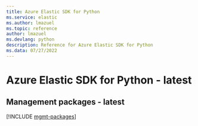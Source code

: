 ```yaml
---
title: Azure Elastic SDK for Python
ms.service: elastic
ms.author: lmazuel
ms.topic: reference
author: lmazuel
ms.devlang: python
description: Reference for Azure Elastic SDK for Python
ms.data: 07/27/2022
---
```

# Azure Elastic SDK for Python - latest

## Management packages - latest
[!INCLUDE [mgmt-packages](elastic-mgmt-index.md)]